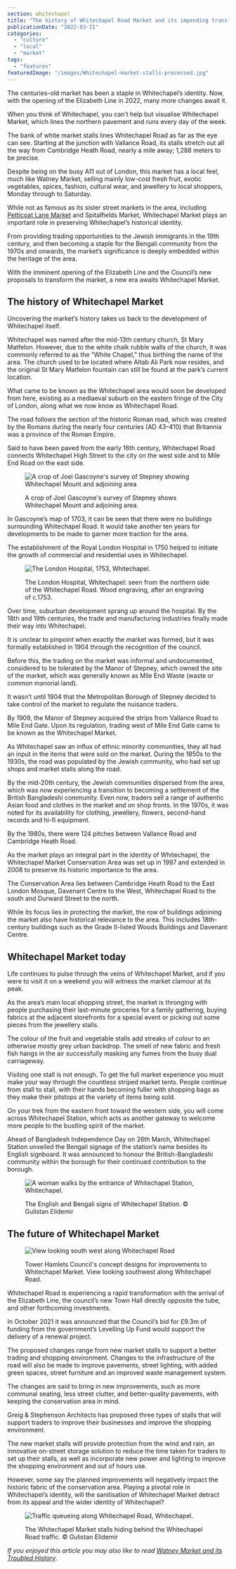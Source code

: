 ```yaml
---
section: whitechapel
title: "The history of Whitechapel Road Market and its impending transformation"
publicationDate: "2022-03-21"
categories: 
  - "culture"
  - "local"
  - "market"
tags: 
  - "features"
featuredImage: "/images/Whitechapel-market-stalls-processed.jpg"
---
```


The centuries-old market has been a staple in Whitechapel’s identity. Now, with the opening of the Elizabeth Line in 2022, many more changes await it.

When you think of Whitechapel, you can’t help but visualise Whitechapel Market, which lines the northern pavement and runs every day of the week.

The bank of white market stalls lines Whitechapel Road as far as the eye can see. Starting at the junction with Vallance Road, its stalls stretch out all the way from Cambridge Heath Road, nearly a mile away; 1,288 meters to be precise.

Despite being on the busy A11 out of London, this market has a local feel, much like Watney Market, selling mainly low-cost fresh fruit, exotic vegetables, spices, fashion, cultural wear, and jewellery to local shoppers, Monday through to Saturday.

While not as famous as its sister street markets in the area, including [Petticoat Lane Market](https://whitechapellondon.co.uk/petticoat-lane-market-history/) and Spitalfields Market, Whitechapel Market plays an important role in preserving Whitechapel’s historical identity.

From providing trading opportunities to the Jewish immigrants in the 19th century, and then becoming a staple for the Bengali community from the 1970s and onwards, the market’s significance is deeply embedded within the heritage of the area.

With the imminent opening of the Elizabeth Line and the Council’s new proposals to transform the market, a new era awaits Whitechapel Market. 

## The history of Whitechapel Market

Uncovering the market’s history takes us back to the development of Whitechapel itself.

Whitechapel was named after the mid-13th century church, St Mary Matfelon. However, due to the white chalk rubble walls of the church, it was commonly referred to as the “White Chapel,” thus birthing the name of the area. The church used to be located where Altab Ali Park now resides, and the original St Mary Matfelon fountain can still be found at the park’s current location.

What came to be known as the Whitechapel area would soon be developed from here, existing as a mediaeval suburb on the eastern fringe of the City of London, along what we now know as Whitechapel Road. 

The road follows the section of the historic Roman road, which was created by the Romans during the nearly four centuries (AD 43–410) that Britannia was a province of the Roman Empire.

Said to have been paved from the early 16th century, Whitechapel Road connects Whitechapel High Street to the city on the west side and to Mile End Road on the east side.

<figure>

![A crop of Joel Gascoyne's survey of Stepney showing Whitechapel Mount and adjoining area](/images/Gascoyne-1703-Whitechapel-Mount-1024x683.jpeg)

<figcaption>

A crop of Joel Gascoyne's survey of Stepney shows Whitechapel Mount and adjoining area.

</figcaption>

</figure>

In Gascoyne’s map of 1703, it can be seen that there were no buildings surrounding Whitechapel Road. It would take another ten years for developments to be made to garner more traction for the area.

The establishment of the Royal London Hospital in 1750 helped to initiate the growth of commercial and residential uses in Whitechapel. 

<figure>

![The London Hospital, 1753, Whitechapel.](/images/The-London-Hospital-Whitechapel-1753-1024x683.jpeg)

<figcaption>

The London Hospital, Whitechapel: seen from the northern side of the Whitechapel Road. Wood engraving, after an engraving of c.1753.

</figcaption>

</figure>

Over time, suburban development sprang up around the hospital. By the 18th and 19th centuries, the trade and manufacturing industries finally made their way into Whitechapel.

It is unclear to pinpoint when exactly the market was formed, but it was formally established in 1904 through the recognition of the council.

Before this, the trading on the market was informal and undocumented, considered to be tolerated by the Manor of Stepney, which owned the site of the market, which was generally known as Mile End Waste (waste or common manorial land).

It wasn’t until 1904 that the Metropolitan Borough of Stepney decided to take control of the market to regulate the nuisance traders. 

By 1909, the Manor of Stepney acquired the strips from Vallance Road to Mile End Gate. Upon its regulation, trading west of Mile End Gate came to be known as the Whitechapel Market.

As Whitechapel saw an influx of ethnic minority communities, they all had an input in the items that were sold on the market. During the 1850s to the 1930s, the road was populated by the Jewish community, who had set up shops and market stalls along the road.

By the mid-20th century, the Jewish communities dispersed from the area, which was now experiencing a transition to becoming a settlement of the British Bangladeshi community. Even now, traders sell a range of authentic Asian food and clothes in the market and on shop fronts. In the 1970s, it was noted for its availability for clothing, jewellery, flowers, second-hand records and hi-fi equipment. 

By the 1980s, there were 124 pitches between Vallance Road and Cambridge Heath Road. 

As the market plays an integral part in the identity of Whitechapel, the Whitechapel Market Conservation Area was set up in 1997 and extended in 2008 to preserve its historic importance to the area. 

The Conservation Area lies between Cambridge Heath Road to the East London Mosque, Davenant Centre to the West, Whitechapel Road to the south and Durward Street to the north. 

While its focus lies in protecting the market, the row of buildings adjoining the market also have historical relevance to the area. This includes 18th-century buildings such as the Grade II-listed Woods Buildings and Davenant Centre. 

## Whitechapel Market today

Life continues to pulse through the veins of Whitechapel Market, and if you were to visit it on a weekend you will witness the market clamour at its peak. 

As the area’s main local shopping street, the market is thronging with people purchasing their last-minute groceries for a family gathering, buying fabrics at the adjacent storefronts for a special event or picking out some pieces from the jewellery stalls.

The colour of the fruit and vegetable stalls add streaks of colour to an otherwise mostly grey urban backdrop. The smell of new fabric and fresh fish hangs in the air successfully masking any fumes from the busy dual carriageway.

Visiting one stall is not enough. To get the full market experience you must make your way through the countless striped market tents. People continue from stall to stall, with their hands becoming fuller with shopping bags as they make their pitstops at the variety of items being sold.

On your trek from the eastern front toward the western side, you will come across Whitechapel Station, which acts as another gateway to welcome more people to the bustling spirit of the market. 

Ahead of Bangladesh Independence Day on 26th March, Whitechapel Station unveiled the Bengali signage of the station’s name besides its English signboard. It was announced to honour the British-Bangladeshi community within the borough for their continued contribution to the borough.

<figure>

![A woman walks by the entrance of Whitechapel Station, Whitechapel.](/images/Whitechapel-station-Bengali-sign-1024x683.jpg)

<figcaption>

The English and Bengali signs of Whitechapel Station. © Gulistan Elidemir

</figcaption>

</figure>

## The future of Whitechapel Market

<figure>

![View looking south west along Whitechapel Road](/images/View-looking-south-west-along-Whitechapel-Road-1024x683.jpg)

<figcaption>

Tower Hamlets Council's concept designs for improvements to Whitechapel Market. View looking southwest along Whitechapel Road.

</figcaption>

</figure>

Whitechapel Road is experiencing a rapid transformation with the arrival of the Elizabeth Line, the council’s new Town Hall directly opposite the tube, and other forthcoming investments.

In October 2021 it was announced that the Council’s bid for £9.3m of funding from the government’s Levelling Up Fund would support the delivery of a renewal project.

The proposed changes range from new market stalls to support a better trading and shopping environment. Changes to the infrastructure of the road will also be made to improve pavements, street lighting, with added green spaces, street furniture and an improved waste management system.

The changes are said to bring in new improvements, such as more communal seating, less street clutter, and better-quality pavements, with keeping the conservation area in mind.

Greig & Stephenson Architects has proposed three types of stalls that will support traders to improve their businesses and improve the shopping environment.

The new market stalls will provide protection from the wind and rain, an innovative on-street storage solution to reduce the time taken for traders to set up their stalls, as well as incorporate new power and lighting to improve the shopping environment and out of hours use.

However, some say the planned improvements will negatively impact the historic fabric of the conservation area. Playing a pivotal role in Whitechapel’s identity, will the sanitisation of Whitechapel Market detract from its appeal and the wider identity of Whitechapel?

<figure>

![Traffic queueing along Whitechapel Road, Whitechapel.](/images/Whitechapel-market-main-road-1024x683.jpg)

<figcaption>

The Whitechapel Market stalls hiding behind the Whitechapel Road traffic. © Gulistan Elidemir

</figcaption>

</figure>

_If you enjoyed this article you may also like to read_ _[Watney Market and its Troubled History](https://whitechapellondon.co.uk/watney-market-history/)_.
